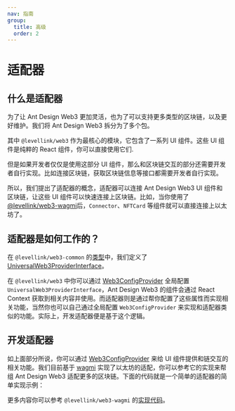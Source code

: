 ```yaml
---
nav: 指南
group:
  title: 高级
  order: 2
---
```


# 适配器

## 什么是适配器

为了让 Ant Design Web3 更加灵活，也为了可以支持更多类型的区块链，以及更好维护。我们将 Ant Design Web3 拆分为了多个包。

其中 `@levellink/web3` 作为最核心的模块，它包含了一系列 UI 组件。这些 UI 组件是纯粹的 React 组件，你可以直接使用它们.

但是如果开发者仅仅是使用这部分 UI 组件，那么和区块链交互的部分还需要开发者自行实现。比如连接区块链，获取区块链信息等接口都需要开发者自行实现。

所以，我们提出了适配器的概念，适配器可以连接 Ant Design Web3 UI 组件和区块链，让这些 UI 组件可以快速连接上区块链。比如，当你使用了 [@levellink/web3-wagmi](../../packages/web3/src/wagmi/index.zh-CN.md)后，`Connector`、`NFTCard` 等组件就可以直接连接上以太坊了。

## 适配器是如何工作的？

在 `@levellink/web3-common` 的[类型](https://github.com/ant-design/ant-design-web3/blob/main/packages/common/src/types.ts)中，我们定义了 [UniversalWeb3ProviderInterface](../../packages/web3/src/types/index.zh-CN.md#universalweb3providerinterface)。

在 `@levellink/web3` 中你可以通过 [Web3ConfigProvider](../../packages/web3/src/web3-config-provider/index/zh-CN.md) 全局配置 `UniversalWeb3ProviderInterface`，Ant Design Web3 的组件会通过 React Context 获取到相关内容并使用。而适配器则是通过帮你配置了这些属性而实现相关功能，当然你也可以自己通过全局配置 `Web3ConfigProvider` 来实现和适配器类似的功能。实际上，开发适配器便是基于这个逻辑。

## 开发适配器

如上面部分所说，你可以通过 [Web3ConfigProvider](../../packages/web3/src/web3-config-provider/index/zh-CN.md) 来给 UI 组件提供和链交互的相关功能。我们目前基于 [wagmi](https://wagmi.sh/) 实现了以太坊的适配，你可以参考它的实现来帮组 Ant Design Web3 适配更多的区块链。下面的代码就是一个简单的适配器的简单实现示例：

<code src="./demos/adapter.tsx"></code>

更多内容你可以参考 `@levellink/web3-wagmi` 的[实现代码](https://github.com/ant-design/ant-design-web3/tree/main/packages/wagmi)。
